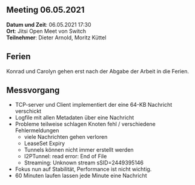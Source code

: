 ## Meeting 06.05.2021

**Datum und Zeit**: 06.05.2021 17:30  
**Ort**: Jitsi Open Meet von Switch  
**Teilnehmer**: Dieter Arnold, Moritz Küttel

## Ferien

Konrad und Carolyn gehen erst nach der Abgabe der Arbeit in die Ferien.

## Messvorgang

* TCP-server und Client implementiert der eine 64-KB Nachricht verschickt
* Logfile mit allen Metadaten über eine Nachricht
* Probleme teilweise schlagen Knoten fehl / verschiedene Fehlermeldungen
  * viele Nachrichten gehen verloren
  * LeaseSet Expiry
  * Tunnels können nicht immer erstellt werden
  * I2PTunnel: read error: End of File
  * Streaming: Unknown stream sSID=2449395146
* Fokus nun auf Stabilität, Performance ist nicht wichtig.
* 60 Minuten laufen lassen jede Minute eine Nachricht

